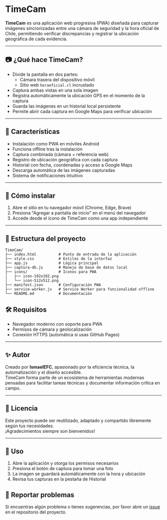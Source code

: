 # TimeCam

**TimeCam** es una aplicación web progresiva (PWA) diseñada para capturar imágenes sincronizadas entre una cámara de seguridad y la hora oficial de Chile, permitiendo verificar discrepancias y registrar la ubicación geográfica de cada evidencia.

---

## 📷 ¿Qué hace TimeCam?

- Divide la pantalla en dos partes:  
  - Cámara trasera del dispositivo móvil  
  - Sitio web `horaoficial.cl` incrustado  
- Captura ambas vistas en una sola imagen  
- Registra automáticamente la ubicación GPS en el momento de la captura  
- Guarda las imágenes en un historial local persistente  
- Permite abrir cada captura en Google Maps para verificar ubicación  

---

## 🚀 Características

- Instalación como PWA en móviles Android  
- Funciona offline tras la instalación  
- Captura combinada (cámara + referencia web)  
- Registro de ubicación geográfica con cada captura  
- Historial con fecha, coordenadas y acceso a Google Maps  
- Descarga automática de las imágenes capturadas  
- Sistema de notificaciones intuitivo  

---

## 📲 Cómo instalar

1. Abre el sitio en tu navegador móvil (Chrome, Edge, Brave)  
2. Presiona "Agregar a pantalla de inicio" en el menú del navegador  
3. Accede desde el ícono de TimeCam como una app independiente  

---

## 📁 Estructura del proyecto

```
TimeCam/
├── index.html          # Punto de entrada de la aplicación
├── style.css           # Estilos de la interfaz
├── app.js              # Lógica principal
├── captura-db.js       # Manejo de base de datos local
├── icons/              # Iconos para PWA
│   ├── icon-192x192.png
│   └── icon-512x512.png
├── manifest.json       # Configuración PWA
├── service-worker.js   # Service Worker para funcionalidad offline
└── README.md           # Documentación
```

## 🛠️ Requisitos

- Navegador moderno con soporte para PWA  
- Permisos de cámara y geolocalización  
- Conexión HTTPS (automática si usas GitHub Pages)  

---

## ✨ Autor

Creado por **IsmaelEFC**, apasionado por la eficiencia técnica, la automatización y el diseño accesible.  
TimeCam forma parte de un ecosistema de herramientas modernas pensadas para facilitar tareas técnicas y documentar información crítica en campo.

---

## 🧭 Licencia

Este proyecto puede ser reutilizado, adaptado y compartido libremente según tus necesidades.  
¡Agradecimientos siempre son bienvenidos!

---

## 🔄 Uso

1. Abre la aplicación y otorga los permisos necesarios
2. Presiona el botón de captura para tomar una foto
3. La imagen se guardará automáticamente con la hora y ubicación
4. Revisa tus capturas en la pestaña de Historial

## 🐛 Reportar problemas

Si encuentras algún problema o tienes sugerencias, por favor abre un [issue](https://github.com/tu-usuario/TimeCam/issues) en el repositorio del proyecto.
